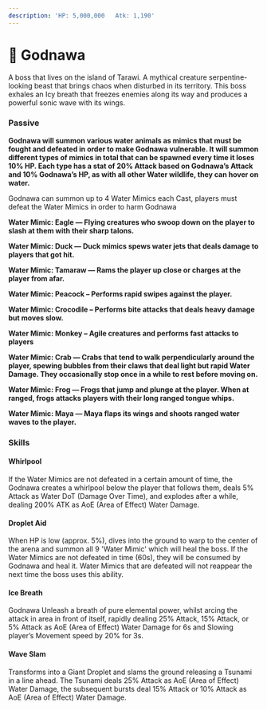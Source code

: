 ```yaml
---
description: 'HP: 5,000,000   Atk: 1,190'
---
```


# 🌊 Godnawa

A boss that lives on the island of Tarawi. A mythical creature serpentine-looking beast that brings chaos when disturbed in its territory. This boss exhales an Icy breath that freezes enemies along its way and produces a powerful sonic wave with its wings.

### Passive

**Godnawa will summon various water animals as mimics that must be fought and defeated in order to make Godnawa vulnerable. It will summon different types of mimics in total that can be spawned every time it loses 10% HP. Each type has a stat of 20% Attack based on Godnawa’s Attack and 10% Godnawa’s HP, as with all other Water wildlife, they can hover on water.**

Godnawa can summon up to 4 Water Mimics each Cast, players must defeat the Water Mimics in order to harm Godnawa

**Water Mimic: Eagle — Flying creatures who swoop down on the player to slash at them with their sharp talons.**

**Water Mimic: Duck — Duck mimics spews water jets that deals damage to players that got hit.**

**Water Mimic: Tamaraw — Rams the player up close or charges at the player from afar.**

**Water Mimic: Peacock – Performs rapid swipes against the player.**

**Water Mimic: Crocodile – Performs bite attacks that deals heavy damage but moves slow.**

**Water Mimic: Monkey – Agile creatures and performs fast attacks to players**

**Water Mimic: Crab — Crabs that tend to walk perpendicularly around the player, spewing bubbles from their claws that deal light but rapid Water Damage. They occasionally stop once in a while to rest before moving on.**

**Water Mimic: Frog — Frogs that jump and plunge at the player. When at ranged, frogs attacks players with their long ranged tongue whips.**

**Water Mimic: Maya — Maya flaps its wings and shoots ranged water waves to the player.**

### **Skills**

#### **Whirlpool**

If the Water Mimics are not defeated in a certain amount of time, the Godnawa creates a whirlpool below the player that follows them, deals 5% Attack as Water DoT (Damage Over Time), and explodes after a while, dealing 200% ATK as AoE (Area of Effect) Water Damage.

#### **Droplet Aid**

When HP is low (approx. 5%), dives into the ground to warp to the center of the arena and summon all 9 'Water Mimic' which will heal the boss. If the Water Mimics are not defeated in time (60s), they will be consumed by Godnawa and heal it. Water Mimics that are defeated will not reappear the next time the boss uses this ability.

#### **Ice Breath**

Godnawa Unleash a breath of pure elemental power, whilst arcing the attack in area in front of itself, rapidly dealing 25% Attack, 15% Attack, or 5% Attack as AoE (Area of Effect) Water Damage for 6s and Slowing player’s Movement speed by 20% for 3s.

#### **Wave Slam**

Transforms into a Giant Droplet and slams the ground releasing a Tsunami in a line ahead. The Tsunami deals 25% Attack as AoE (Area of Effect) Water Damage, the subsequent bursts deal 15% Attack or 10% Attack as AoE (Area of Effect) Water Damage.

